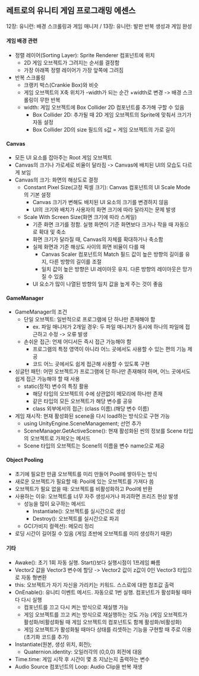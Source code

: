 ## 레트로의 유니티 게임 프로그래밍 에센스

12장: 유니런: 배경 스크롤링과 게임 매니저 / 13장: 유니런: 발판 반복 생성과 게임 완성

#### 게임 배경 관련

- 정렬 레이어(Sorting Layer): Sprite Renderer 컴포넌트에 위치
  - 2D 게임 오브젝트가 그려지는 순서를 결정함
  - 가장 아래쪽 정렬 레이어가 가장 앞쪽에 그려짐
- 반복 스크롤링
  - 크랭키 박스(Crankie Box)와 비슷
  - 게임 오브젝트의 X축 위치가 -width가 되는 순간 +width로 변경 -> 배경 스크롤링이 무한 반복
  - width: 게임 오브젝트에 Box Collider 2D 컴포넌트를 추가해 구할 수 있음
    - Box Collider 2D: 추가될 때 2D 게임 오브젝트의 Sprite에 맞춰서 크기가 자동 설정
    - Box Collider 2D의 size 필드의 s값 = 게임 오브젝트의 가로 길이

#### Canvas

- 모든 UI 요소를 잡아주는 Root 게임 오브젝트
- Canvas의 크기나 가로세로 비율이 달라짐 -> Canvas에 배치된 UI의 모습도 다르게 보임
- Canvas의 크기: 화면의 해상도로 결정
  - Constant Pixel Size(고정 픽셀 크기): Canvas 컴포넌트의 UI Scale Mode의 기본 설정
    - Canvas 크기가 변해도 배치된 UI 요소의 크기를 변경하지 않음
    - UI의 크기와 배치가 사용자의 화면 크기에 따라 달라지는 문제 발생
  - Scale With Screen Size(화면 크기에 따라 스케일)
    - 기준 화면 크기를 정함. 실행 화면이 기준 화면보다 크거나 작을 때 자동으로 확대 및 축소
    - 화면 크기가 달라질 때, Canvas의 자체를 확대하거나 축소함
    - 실제 화면과 기준 해상도 사이의 화면 비율이 다를 때
      - Canvas Scaler 컴포넌트의 Match 필드 값이 높은 방향의 길이를 유지, 다른 방향의 길이를 조절
      - 일치 값이 높은 방향은 UI 레이아웃 유지. 다른 방향의 레이아웃은 망가질 수 있음
    - UI 요소가 많이 나열된 방향의 일치 값을 높게 주는 것이 좋음
       
#### GameManager

- GameManager의 조건
  - 단일 오브젝트: 일반적으로 프로그램에 단 하나만 존재해야 함
    - ex. 파일 매니저가 2개일 경우: 두 파일 매니저가 동시에 하나의 파일에 접근하고 수정 -> 오류 발생
  - 손쉬운 접근: 언제 어디서든 즉시 접근 가능해야 함
    - 프로그램의 특정 영역이 아니라 어느 곳에서도 사용할 수 있는 편의 기능 제공
    - 코드 어느 곳에서도 쉽게 접근해 사용할 수 있도록 구현
- 싱글턴 패턴: 어떤 오브젝트가 프로그램에 단 하나만 존재해야 하며, 어느 곳에서도 쉽게 접근 가능해야 할 때 사용
  - static(정적) 변수의 특징 활용
    - 해당 타입의 오브젝트의 수에 상관없이 메모리에 하나만 존재
    - 같은 타입의 모든 오브젝트가 해당 변수를 공유
    - class 외부에서의 접근: (class 이름).(해당 변수 이름)
- 게임 재시작: 현재 활성화된 scene을 다시 load하는 방식으로 구현 가능
  - using UnityEngine.SceneManagement; 선언 추가
  - SceneManager.GetActiveScene(): 현재 활성화된 씬의 정보를 Scene 타입의 오브젝트로 가져오는 메서드
  - Scene 타입의 오브젝트는 Scene의 이름을 변수 name으로 제공

#### Object Pooling

- 초기에 필요한 만큼 오브젝트를 미리 만들어 Pool에 쌓아두는 방식
- 새로운 오브젝트가 필요할 때: Pool에 있는 오브젝트를 가져다 씀
- 오브젝트가 필요 없을 때: 오브젝트를 비활성화하고 Pool에 반환
- 사용하는 이유: 오브젝트를 너무 자주 생성사거나 파괴하면 프리즈 현상 발생
  - 성능을 많이 요구하는 메서드
    - Instantiate(): 오브젝트를 실시간으로 생성
    - Destroy(): 오브젝트를 실시간으로 파괴
  - GC(가비지 컬렉션): 메모리 정리
- 로딩 시간이 길어질 수 있음 (게임 초반에 오브젝트를 미리 생성하기 때문)

#### 기타

- Awake(): 초기 1회 자동 실행. Start()보다 실행시점이 1프레임 빠름
- Vector2 값을 Vector3 변수에 할당 -> Vector2 값이 z값이 0인 Vector3 타입으로 자동 형변환
- this: 오브젝트가 자기 자신을 가리키는 키워드. 스스로에 대한 참조값 출력
- OnEnable(): 유니티 이벤트 메서드. 자동으로 1번 실행. 컴포넌트가 활성화될 때마다 다시 실행
  - 컴포넌트를 끄고 다시 켜는 방식으로 재실행 가능
  - 게임 오브젝트를 끄고 켜는 방식으로 재실행하는 것도 가능 (게임 오브젝트가 활성화/비활성화될 때 게임 오브젝트의 컴포넌트도 함께 활성화/비활성화)
  - 게임 오브젝트가 활성화될 때마다 상태를 리셋하는 기능을 구현할 때 주로 이용 (초기화 코드를 추가)
- Instantiate(원본, 생성 위치, 회전);
  - Quaternion.identity: 오일러각의 (0,0,0) 회전에 대응
- Time.time: 게임 시작 후 시간이 몇 초 지났는지 출력하는 변수
- Audio Source 컴포넌트의 Loop: Audio Clip을 반복 재생
